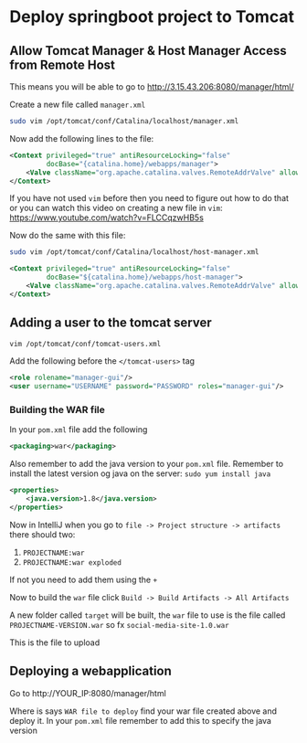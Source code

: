 

# Deploy springboot project to Tomcat



## Allow Tomcat Manager & Host Manager Access from Remote Host

This means you will be able to go to http://3.15.43.206:8080/manager/html/



Create a new file called `manager.xml` 

```bash
sudo vim /opt/tomcat/conf/Catalina/localhost/manager.xml
```

Now add the following lines to the file:

```xml
<Context privileged="true" antiResourceLocking="false" 
         docBase="{catalina.home}/webapps/manager">
    <Valve className="org.apache.catalina.valves.RemoteAddrValve" allow="^.*$" />
</Context>
```

If you have not used `vim` before then you need to figure out how to do that or you can watch this video on creating a new file in `vim`: https://www.youtube.com/watch?v=FLCCqzwHB5s



Now do the same with this file:

```bash
sudo vim /opt/tomcat/conf/Catalina/localhost/host-manager.xml
```

```xml
<Context privileged="true" antiResourceLocking="false" 
         docBase="${catalina.home}/webapps/host-manager">
    <Valve className="org.apache.catalina.valves.RemoteAddrValve" allow="^.*$" />
</Context>
```



## Adding a user to the tomcat server



```bash
vim /opt/tomcat/conf/tomcat-users.xml
```

Add the following before  the `</tomcat-users>` tag

```xml
<role rolename="manager-gui"/>
<user username="USERNAME" password="PASSWORD" roles="manager-gui"/>
```



### Building the WAR file

In your `pom.xml` file add the following

```xml
<packaging>war</packaging>
```

Also remember to add the java version to your `pom.xml` file. Remember to install the latest version og java on the server: `sudo yum install java`

```xml
<properties>
    <java.version>1.8</java.version>
</properties>
```

Now in IntelliJ when you go to `file -> Project structure -> artifacts` there should two: 

1. `PROJECTNAME:war`
2. `PROJECTNAME:war exploded`

If not you need to add them using the `+`



Now to build the `war` file click `Build -> Build Artifacts -> All Artifacts`

A new folder called `target` will be built, the `war` file to use is the file called `PROJECTNAME-VERSION.war` so fx `social-media-site-1.0.war`

This is the file to upload



## Deploying a webapplication

Go to http://YOUR_IP:8080/manager/html



Where is says `WAR file to deploy` find your war file created above and deploy it. In your `pom.xml` file remember to add this to specify the java version

